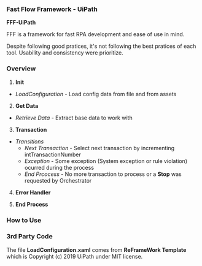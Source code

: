 ### Fast Flow Framework - UiPath ###
**FFF-UiPath**

FFF is a framework for fast RPA development and ease of use in mind.

Despite following good pratices, it's not following the best pratices of each tool. Usability and consistency were prioritize.

### Overview ###
1. **Init**
 + *LoadConfiguration* - Load config data from file and from assets

2. **Get Data**
 + *Retrieve Data* - Extract base data to work with
 
3. **Transaction**
 + *Transitions*
    + *Next Transaction* - Select next transaction by incrementing intTransactionNumber
    + *Exception* - Some exception (System exception or rule violation) ocurred during the process
    + *End Prcocess* - No more transaction to process or a **Stop** was requested by Orchestrator
 
4. **Error Handler**

5. **End Process**

### How to Use ###

### 3rd Party Code ###
The file **LoadConfiguration.xaml** comes from **ReFrameWork Template** which is Copyright (c) 2019 UiPath under MIT license.
